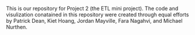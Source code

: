 This is our repository for Project 2 (the ETL mini project). The code and visulization conatained in this repository were created through equal efforts by Patrick Dean, Kiet Hoang, Jordan Mayville, Fara Nagahvi, and Michael Nurthen.
